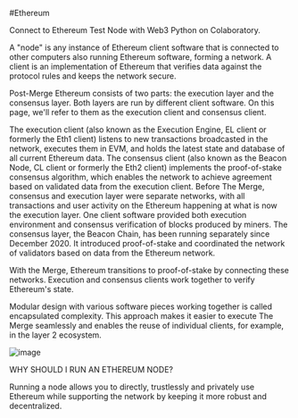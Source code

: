 #Ethereum


Connect to Ethereum Test Node with Web3 Python on Colaboratory. 


A "node" is any instance of Ethereum client software that is connected to other computers also running Ethereum software, forming a network. A client is an implementation of Ethereum that verifies data against the protocol rules and keeps the network secure.

Post-Merge Ethereum consists of two parts: the execution layer and the consensus layer. Both layers are run by different client software. On this page, we'll refer to them as the execution client and consensus client.

The execution client (also known as the Execution Engine, EL client or formerly the Eth1 client) listens to new transactions broadcasted in the network, executes them in EVM, and holds the latest state and database of all current Ethereum data.
The consensus client (also known as the Beacon Node, CL client or formerly the Eth2 client) implements the proof-of-stake consensus algorithm, which enables the network to achieve agreement based on validated data from the execution client.
Before The Merge, consensus and execution layer were separate networks, with all transactions and user activity on the Ethereum happening at what is now the execution layer. One client software provided both execution environment and consensus verification of blocks produced by miners. The consensus layer, the Beacon Chain, has been running separately since December 2020. It introduced proof-of-stake and coordinated the network of validators based on data from the Ethereum network.

With the Merge, Ethereum transitions to proof-of-stake by connecting these networks. Execution and consensus clients work together to verify Ethereum's state.

Modular design with various software pieces working together is called encapsulated complexity. This approach makes it easier to execute The Merge seamlessly and enables the reuse of individual clients, for example, in the layer 2 ecosystem.

![image](https://user-images.githubusercontent.com/28503366/206746566-5095bfa7-80a9-4892-92f5-3fe4a33a04c9.png)


WHY SHOULD I RUN AN ETHEREUM NODE?

Running a node allows you to directly, trustlessly and privately use Ethereum while supporting the network by keeping it more robust and decentralized.
